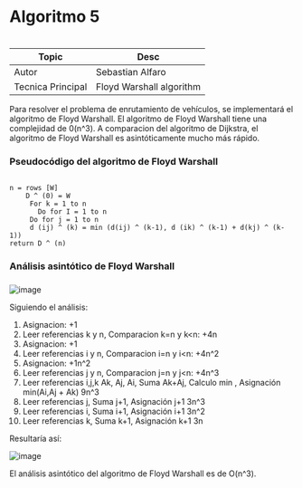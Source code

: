 # Algoritmo 5 <h1>
  
Topic | Desc
------------ | -------------
Autor | Sebastian Alfaro
Tecnica Principal | Floyd Warshall algorithm

Para resolver el problema de enrutamiento de vehículos, se implementará el algoritmo de Floyd Warshall. 
El algoritmo de Floyd Warshall tiene una complejidad de 0(n^3). 
A comparacion del algoritmo de Dijkstra, el algoritmo de Floyd Warshall es asintóticamente mucho más rápido.

### Pseudocódigo del algoritmo de Floyd Warshall <h2>

  	n = rows [W]
    	D ^ (0) = W
    	 For k = 1 to n
    	   Do for I = 1 to n 
         Do for j = 1 to n 
    	 d (ij) ^ (k) = min (d(ij) ^ (k-1), d (ik) ^ (k-1) + d(kj) ^ (k-1))
    return D ^ (n)

### Análisis asintótico de Floyd Warshall <h3>

![image](https://user-images.githubusercontent.com/52021716/135740384-59cf3220-fa11-47fb-a969-93352803f874.png)
 
 Siguiendo el análisis:
  1. Asignacion: +1
  2. Leer referencias k y n, Comparacion k=n y k<n: +4n
  3. Asignacion: +1
  4. Leer referencias i y n, Comparacion i=n y i<n: +4n^2
  5. Asignacion: +1n^2
  6. Leer referencias j y n, Comparacion j=n y j<n: +4n^3
  7. Leer referencias i,j,k Ak, Aj, Ai, Suma Ak+Aj, Calculo min , Asignación min(Ai,Aj + Ak) 9n^3
  8. Leer referencias j, Suma j+1, Asignación j+1 3n^3
  9. Leer referencias i, Suma i+1, Asignación i+1 3n^2
  10. Leer referencias k, Suma k+1, Asignación k+1 3n
  
 Resultaría así:
                                                    
 ![image](https://user-images.githubusercontent.com/52021716/135740422-e61e2d17-426d-4c20-98da-04088fd5a623.png)

El análisis asintótico del algoritmo de Floyd Warshall es de O(n^3).
